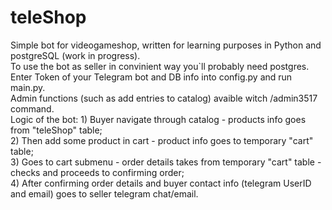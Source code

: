 # teleShop

Simple bot for videogameshop, written for learning purposes in Python and postgreSQL (work in progress).<br/>
To use the bot as seller in convinient way you`ll probably need postgres.<br/>
Enter Token of your Telegram bot and DB info into config.py and run main.py. <br/>
Admin functions (such as add entries to catalog) avaible witch /admin3517 command.<br/>
Logic of the bot: 1) Buyer navigate through catalog - products info goes from "teleShop" table;<br/>
                  2) Then add some product in cart - product info goes to temporary "cart" table;<br/>
                  3) Goes to cart submenu - order details takes from temporary "cart" table - checks and proceeds to confirming order;<br/>
                  4) After confirming order details and buyer contact info (telegram UserID and email) goes to seller telegram chat/email. <br/>
